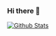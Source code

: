 ### Hi there 👋

[![Github Stats](https://github-readme-stats.vercel.app/api?username=shanemcd&show_icons=true&)](https://github.com/shanemcd)
